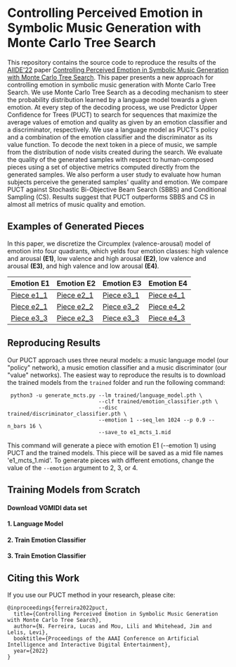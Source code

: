 # Controlling Perceived Emotion in Symbolic Music Generation with Monte Carlo Tree Search

This repository contains the source code to reproduce the results of the [AIIDE'22](https://sites.google.com/view/aiide-2022/) paper [Controlling Perceived Emotion in Symbolic Music Generation with Monte Carlo Tree Search](https://arxiv.org/abs/2208.05162). This paper presents a new approach for controlling emotion in symbolic music generation with Monte Carlo Tree Search. We use Monte Carlo Tree Search as a decoding mechanism to steer the probability distribution learned by a language model towards a given emotion. At every step of the decoding process, we use Predictor Upper Confidence for Trees (PUCT) to search for sequences that maximize the average values of emotion and quality as given by an emotion classifier and a discriminator, respectively. We use a language model as PUCT's policy and a combination of the emotion classifier and the discriminator as its value function. To decode the next token in a piece of music, we sample from the distribution of node visits created during the search. We evaluate the quality of the generated samples with respect to human-composed pieces using a set of objective metrics computed directly from the generated samples. We also perform a user study to evaluate how human subjects perceive the generated samples' quality and emotion. We compare PUCT against Stochastic Bi-Objective Beam Search (SBBS) and Conditional Sampling (CS). Results suggest that PUCT outperforms SBBS and CS in almost all metrics of music quality and emotion.

## Examples of Generated Pieces

In this paper, we discretize the Circumplex (valence-arousal) model of emotion into four quadrants, which yelds four emotion classes: high valence and arousal **(E1)**, low valence and high arousal **(E2)**, low valence and arousal **(E3)**, and high valence and low arousal **(E4)**.

| **Emotion E1**  | **Emotion E2** | **Emotion E3**  | **Emotion E4** |
| ------------- | ------------- | ------------- | ------------- |
| [Piece e1_1](https://raw.githubusercontent.com/lucasnfe/aiide22/main/experiments/user_study/static/audio/mcts/e1_fake_mcts_7.mp3)  | [Piece e2_1](https://raw.githubusercontent.com/lucasnfe/aiide22/main/experiments/user_study/static/audio/mcts/e2_fake_mcts_3.mp3)  | [Piece e3_1](https://raw.githubusercontent.com/lucasnfe/aiide22/main/experiments/user_study/static/audio/mcts/e3_fake_mcts_7.mp3)  | [Piece e4_1](https://raw.githubusercontent.com/lucasnfe/aiide22/main/experiments/user_study/static/audio/mcts/e4_fake_mcts_1.mp3)  |
| [Piece e2_1](https://raw.githubusercontent.com/lucasnfe/aiide22/main/experiments/user_study/static/audio/mcts/e1_fake_mcts_8.mp3)  | [Piece e2_2](https://raw.githubusercontent.com/lucasnfe/aiide22/main/experiments/user_study/static/audio/mcts/e2_fake_mcts_4.mp3)  | [Piece e3_2](https://raw.githubusercontent.com/lucasnfe/aiide22/main/experiments/user_study/static/audio/mcts/e3_fake_mcts_1.mp3)  | [Piece e4_2](https://raw.githubusercontent.com/lucasnfe/aiide22/main/experiments/user_study/static/audio/mcts/e4_fake_mcts_2.mp3) | 
| [Piece e3_3](https://raw.githubusercontent.com/lucasnfe/aiide22/main/experiments/user_study/static/audio/mcts/e1_fake_mcts_10.mp3)  | [Piece e2_3](https://raw.githubusercontent.com/lucasnfe/aiide22/main/experiments/user_study/static/audio/mcts/e2_fake_mcts_7.mp3)  | [Piece e3_3](https://raw.githubusercontent.com/lucasnfe/aiide22/main/experiments/user_study/static/audio/mcts/e3_fake_mcts_17.mp3)  | [Piece e4_3](https://raw.githubusercontent.com/lucasnfe/aiide22/main/experiments/user_study/static/audio/mcts/e4_fake_mcts_3.mp3) | 

## Reproducing Results

Our PUCT approach uses three neural models: a music language model (our "policy" network), a music emotion classifier and a music discriminator (our "value" networks). The easiest way to reproduce the results is to download the trained models from the `trained` folder and run the following command:

```
 python3 -u generate_mcts.py --lm trained/language_model.pth \ 
                             --clf trained/emotion_classifier.pth \ 
                             --disc trained/discriminator_classifier.pth \
                             --emotion 1 --seq_len 1024 --p 0.9 --n_bars 16 \
                             --save_to e1_mcts_1.mid
```

This command will generate a piece with emotion E1 (--emotion 1) using PUCT and the trained models. This piece will be saved as a mid file names 'e1_mcts_1.mid'. To generate pieces with different emotions, change the value of the `--emotion` argument to 2, 3, or 4.

## Training Models from Scratch

#### Download VGMIDI data set

#### 1. Language Model

#### 2. Train Emotion Classifier

#### 3. Train Emotion Classifier

## Citing this Work

If you use our PUCT method in your research, please cite:

```
@inproceedings{ferreira2022puct,
  title={Controlling Perceived Emotion in Symbolic Music Generation with Monte Carlo Tree Search},
  author={N. Ferreira, Lucas and Mou, Lili and Whitehead, Jim and Lelis, Levi},
  booktitle={Proceedings of the AAAI Conference on Artificial Intelligence and Interactive Digital Entertainment},
  year={2022}
}
```
